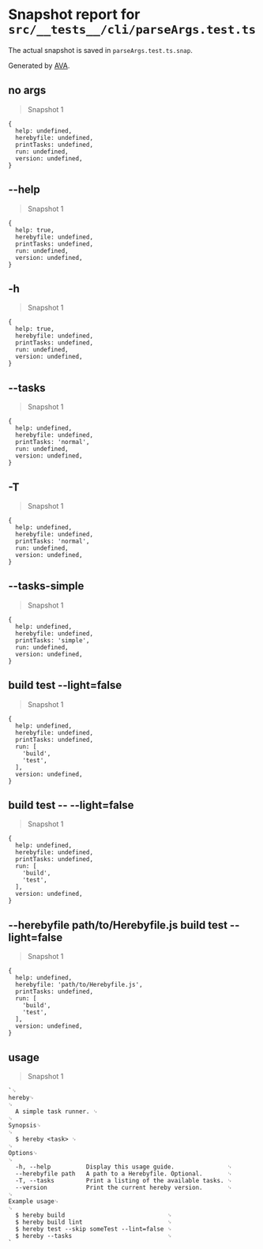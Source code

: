 # Snapshot report for `src/__tests__/cli/parseArgs.test.ts`

The actual snapshot is saved in `parseArgs.test.ts.snap`.

Generated by [AVA](https://avajs.dev).

## no args

> Snapshot 1

    {
      help: undefined,
      herebyfile: undefined,
      printTasks: undefined,
      run: undefined,
      version: undefined,
    }

## --help

> Snapshot 1

    {
      help: true,
      herebyfile: undefined,
      printTasks: undefined,
      run: undefined,
      version: undefined,
    }

## -h

> Snapshot 1

    {
      help: true,
      herebyfile: undefined,
      printTasks: undefined,
      run: undefined,
      version: undefined,
    }

## --tasks

> Snapshot 1

    {
      help: undefined,
      herebyfile: undefined,
      printTasks: 'normal',
      run: undefined,
      version: undefined,
    }

## -T

> Snapshot 1

    {
      help: undefined,
      herebyfile: undefined,
      printTasks: 'normal',
      run: undefined,
      version: undefined,
    }

## --tasks-simple

> Snapshot 1

    {
      help: undefined,
      herebyfile: undefined,
      printTasks: 'simple',
      run: undefined,
      version: undefined,
    }

## build test --light=false

> Snapshot 1

    {
      help: undefined,
      herebyfile: undefined,
      printTasks: undefined,
      run: [
        'build',
        'test',
      ],
      version: undefined,
    }

## build test -- --light=false

> Snapshot 1

    {
      help: undefined,
      herebyfile: undefined,
      printTasks: undefined,
      run: [
        'build',
        'test',
      ],
      version: undefined,
    }

## --herebyfile path/to/Herebyfile.js build test --light=false

> Snapshot 1

    {
      help: undefined,
      herebyfile: 'path/to/Herebyfile.js',
      printTasks: undefined,
      run: [
        'build',
        'test',
      ],
      version: undefined,
    }

## usage

> Snapshot 1

    `␊
    hereby␊
    ␊
      A simple task runner. ␊
    ␊
    Synopsis␊
    ␊
      $ hereby <task> ␊
    ␊
    Options␊
    ␊
      -h, --help          Display this usage guide.               ␊
      --herebyfile path   A path to a Herebyfile. Optional.       ␊
      -T, --tasks         Print a listing of the available tasks. ␊
      --version           Print the current hereby version.       ␊
    ␊
    Example usage␊
    ␊
      $ hereby build                             ␊
      $ hereby build lint                        ␊
      $ hereby test --skip someTest --lint=false ␊
      $ hereby --tasks                           ␊
    `
